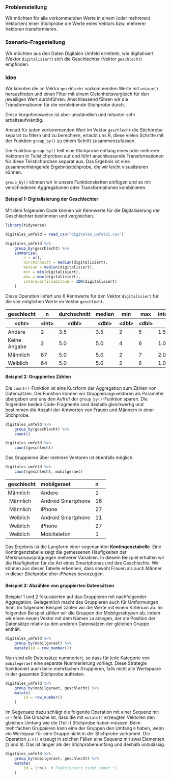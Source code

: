 ### Problemstellung

Wir möchten für alle vorkommenden Werte in einem (oder mehreren) Vektor(en) einer Stichprobe die Werte eines Vektors bzw. mehrerer Vektoren  transformieren. 

### Szenario-Fragestellung  

Wir möchten aus den Daten Digitalen Umfeld ermitteln, wie digitalisiert (Vektor `digitalisiert`) sich die Geschlechter (Vektor `geschlecht`) empfinden. 

### Idee

Wir könnten die im Vektor `geschlecht` vorkommenden Werte mit `unique()` herausfinden und einen Filter mit einem Gleichheitsvergleich für den jeweiligen Wert durchführen. Anschliessend führen wir die Transformationen für die verbleibende Stichprobe durch. 

Diese Vorgehensweise ist aber umständlich und mitunter sehr arbeitsaufwändig.

Anstatt für jeden vorkommenden Wert im Vektor `geschlecht` die Stichprobe separat zu filtern und zu berechnen, erlaubt uns R, diese vielen Schritte mit der Funktion `group_by()` zu einem Schritt zusammenzufassen. 

Die Funktion `group_by()` teilt eine Stichprobe entlang eines oder mehrerer Vektoren in Teilstichproben auf und führt anschliessende Transformationen für diese Teilstichproben separat aus. Das Ergebnis ist eine zusammenhängende Ergebnisstichprobe, die wir leicht visualisieren können. 

`group_by()` können wir in unsere Funktionsketten einfügen und so mit verschiedenen Aggregationen oder Transformationen kombinieren. 

#### Beispiel 1: Digitalisierung der Geschlechter 

Mit dem folgenden Code können wir Kennwerte für die Digitalisierung der Geschlechter bestimmen und vergleichen. 

```R
library(tidyverse)

digitales_umfeld = read_csv("digitales_umfeld1.csv")

digitales_umfeld %>% 
    group_by(geschlecht) %>%
    summarise(
        n = n(), 
        durchschnitt = median(digitalisiert),
        median = median(digitalisiert),
        min = min(digitalisiert),
        max = max(digitalisiert),
        interquartilsabstand = IQR(digitalisiert)
    )
```

Diese Operation liefert uns 6 Kennwerte für den Vektor `digitalisiert` für die vier möglichen Werte im Vektor `geschlecht`. 

<table>
<thead>
	<tr><th scope=col>geschlecht</th><th scope=col>n</th><th scope=col>durchschnitt</th><th scope=col>median</th><th scope=col>min</th><th scope=col>max</th><th scope=col>interquartilsabstand</th></tr>
	<tr><th scope=col>&lt;chr&gt;</th><th scope=col>&lt;int&gt;</th><th scope=col>&lt;dbl&gt;</th><th scope=col>&lt;dbl&gt;</th><th scope=col>&lt;dbl&gt;</th><th scope=col>&lt;dbl&gt;</th><th scope=col>&lt;dbl&gt;</th></tr>
</thead>
<tbody>
	<tr><td>Andere      </td><td> 2</td><td>3.5</td><td>3.5</td><td>2</td><td>5</td><td>1.5</td></tr>
	<tr><td>Keine Angabe</td><td> 2</td><td>5.0</td><td>5.0</td><td>4</td><td>6</td><td>1.0</td></tr>
	<tr><td>Männlich    </td><td>67</td><td>5.0</td><td>5.0</td><td>2</td><td>7</td><td>2.0</td></tr>
	<tr><td>Weiblich    </td><td>64</td><td>5.0</td><td>5.0</td><td>2</td><td>6</td><td>1.0</td></tr>
</tbody>
</table>

#### Beispiel 2: Gruppiertes Zählen

Die `count()`-Funktion ist eine Kurzform der Aggregation zum Zählen von Datensätzen. Der Funktion können wir Gruppierungsvektoren als Parameter übergeben und uns den Aufruf der `group_by()`-Funktion sparen. Die folgenden beiden Code-Fragmente sind deshalb gleichwertig und bestimmen die Anzahl der Antworten von Frauen und Männern in einer Stichprobe.

```R
digitales_umfeld %>%
    group_by(geschlecht) %>%
    count()
```

```R
digitales_umfeld %>%
    count(geschlecht)
```

Das Gruppieren über mehrere Vektoren ist ebenfalls möglich. 

```R
digitales_umfeld %>%
    count(geschlecht, mobilgeraet)
```

| geschlecht | mobilgeraet |	n |
| :--- | :--- | :--- |
| Männlich |	Andere |	1 |
| Männlich |	Android Smartphone | 	16 |
| Männlich |	iPhone |	27 | 
| Weiblich	| Android Smartphone |	11 |
| Weiblich	| iPhone |	27 |
| Weiblich |	Mobiltelefon |	1 |

Das Ergebnis ist die Langform einer sogenannten **Kontingenztabelle**. Eine Kontingenztabelle zeigt die gemessenen Häufigkeiten der Merkmalsausprägungen mehrerer Variablen. In diesem Beispiel erhalten wir die Häufigkeiten für die Art eines Smartphones und des Geschlechts. Wir können aus dieser Tabelle erkennen, dass sowohl Frauen als auch Männer in dieser Stichprobe eher *iPhones* bevorzugen. 

#### Beispiel 3: Abzählen von gruppierten Datensätzen

Beispiel 1 und 2 fokussierten auf das Gruppieren mit nachfolgender Aggregation. Gelegentlich macht das Gruppieren auch für Umformungen Sinn. Im folgenden Beispiel zählen wir die Werte mit einem Kriterium ab. Im folgenden Beispiel zählen wir die Gruppen der Mobilgerättypen ab, indem wir einen neuen Vektor mit dem Namen `id` anlegen, der die Position der Datensätze relativ zu den anderen Datensätzen der gleichen Gruppe enthält. 

```R
digitales_umfeld %>%
    group_by(mobilgeraet) %>%
    mutate(id = row_number())
``` 

Nun sind alle Datensätze nummeriert, so dass für jede Kategorie von `mobilegeraet` eine separate Nummerierung vorliegt. Diese Strategie funktioniert auch beim mehrfachen Gruppieren, falls nicht alle Wertepaare in der gesamten Stichprobe auftreten. 

```R
digitales_umfeld %>%
    group_by(mobilgeraet, geschlecht) %>%
    mutate(
        id = row_number()
    )
``` 

Im Gegensatz dazu schlägt die folgende Operation mit einer Sequenz mit `n()` fehl. Die Ursache ist, dass die mit `mutate()` erzeugten Vektoren den gleichen Umfang wie die (Teil-) Stichprobe haben müssen. Beim mehrfachen Gruppieren kann eine der Gruppen den Umfang `0` haben, wenn ein Wertepaar für eine Gruppe nicht in der Stichprobe  vorkommt. Die Operation `1:n()` erzeugt in solchen Fällen eine Sequenz mit zwei Elementen (`1` und `0`). Das ist länger als der Stichprobenumfang und  deshalb unzulässig.  

```R
digitales_umfeld %>%
    group_by(mobilgeraet, geschlecht) %>%
    mutate(
        id = 1:n()  # Funktioniert nicht immer :(
    )
``` 